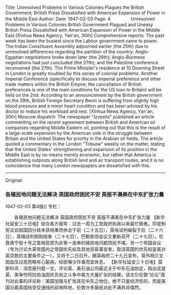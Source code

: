 Title: Unresolved Problems in Various Colonies Plagues the British Government; British Press Dissatisfied with American Expansion of Power in the Middle East
Author: 
Date: 1947-02-03
Page: 4
　　
　　Unresolved Problems in Various Colonies
    British Government Plagued and Uneasy
    British Press Dissatisfied with American Expansion of Power in the Middle East
    [Xinhua News Agency, Yan'an, 30th] Comprehensive reports: The past week has been the busiest since the Labour government came to power. The Indian Constituent Assembly adjourned earlier (the 25th) due to unresolved differences regarding the partition of the country; Anglo-Egyptian negotiations broke down later (the 26th); Anglo-Burmese negotiations had just concluded (the 27th); and the Palestine conference reconvened (the 27th). The Prime Minister's residence at 10 Downing Street in London is greatly troubled by this series of colonial problems. Another Imperial Conference (specifically to discuss imperial preference and other trade matters within the British Empire; the cancellation of British preferences is one of the main conditions for the US loan to Britain) will be held on the 2nd. According to an announcement by the British government on the 29th, British Foreign Secretary Bevin is suffering from slightly high blood pressure and a minor heart condition and has been advised by his doctor to reduce his workload and rest.
    [Xinhua News Agency, Yan'an, 30th] Moscow dispatch: The newspaper "Izvestia" published an article commenting on the recent agreement between British and American oil companies regarding Middle Eastern oil, pointing out that this is the result of a large-scale expansion by the American side in the struggle between Britain and the United States for priority in the Arabian oil fields. The article quoted a commentary in the London "Tribune" weekly on the matter, stating that the United States' strengthening and expansion of its position in the Middle East is by no means merely economic, but rather that America is establishing outposts along British land and air transport routes, and it is no coincidence that many London newspapers are dissatisfied with this.



<hr /> 

Original: 


### 各殖民地问题无法解决  英国政府困扰不安  英报不满美在中东扩张力量

1947-02-03
第4版()
专栏：

　　各殖民地问题无法解决
    英国政府困扰不安
    英报不满美在中东扩张力量
    【新华社延安三十日电】综合各方报导：过去一周为工党政府执政以来最忙碌者。印度制宪议会因国回分歧未获结果而休会于前（二十五日），英埃谈判破裂于后（二十六日），英缅谈判刚刚结束（二十七日），巴勒斯坦会议又重新召开（二十七日）。伦敦唐宁街十号之首相官邸为此等一连串的殖民地问题烦扰不堪，另一个帝国会议（专为讨论大英帝国内之帝国优先权及其他贸易事宜者，取消英国的优先权是美对英贷款的主要条件之一），又将于二日召开。据英政府二十九日宣布，英外相贝文因血压过高而略有心脏病，经医嘱少作事而宜休息。
    【新华社延安三十日电】莫斯科讯：消息报刊载一文，评论英、美石油公司最近关于中东石油协定，指出这是英、美争夺阿拉伯油田优先权之斗争中美方大量扩张的结果。该文引伦敦“论坛”周刊对此事的评论称：美国加强与扩张其在中东之地位，绝不只是经济性的，而是美国沿着英国陆空交通线的前哨阵地，伦敦许多报纸对此不满并非偶然。
